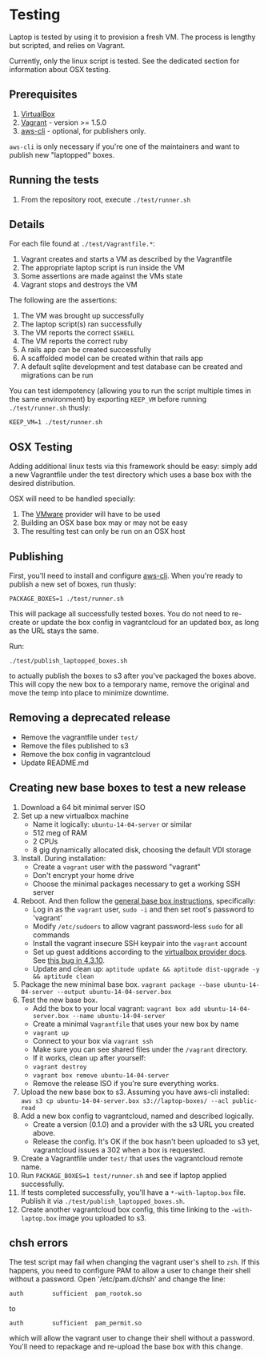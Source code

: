 # Testing

Laptop is tested by using it to provision a fresh VM. The process is lengthy
but scripted, and relies on Vagrant.

Currently, only the linux script is tested. See the dedicated section for
information about OSX testing.

## Prerequisites

1. [VirtualBox][]
2. [Vagrant][] - version >= 1.5.0
3. [aws-cli][] - optional, for publishers only.

[VirtualBox]: https://www.virtualbox.org/
[Vagrant]: http://www.vagrantup.com/
[aws-cli]: http://docs.aws.amazon.com/cli/latest/userguide/cli-chap-welcome.html

`aws-cli` is only necessary if you're one of the maintainers and want to
publish new "laptopped" boxes.

## Running the tests

1. From the repository root, execute `./test/runner.sh`

## Details

For each file found at `./test/Vagrantfile.*`:

1. Vagrant creates and starts a VM as described by the Vagrantfile
2. The appropriate laptop script is run inside the VM
3. Some assertions are made against the VMs state
4. Vagrant stops and destroys the VM

The following are the assertions:

1. The VM was brought up successfully
2. The laptop script(s) ran successfully
3. The VM reports the correct `$SHELL`
4. The VM reports the correct ruby
5. A rails app can be created successfully
6. A scaffolded model can be created within that rails app
7. A default sqlite development and test database can be created and migrations can be run

You can test idempotency (allowing you to run the script multiple times in the
same environment) by exporting `KEEP_VM` before running `./test/runner.sh`
thusly:

    KEEP_VM=1 ./test/runner.sh

## OSX Testing

Adding additional linux tests via this framework should be easy: simply
add a new Vagrantfile under the test directory which uses a base box
with the desired distribution.

OSX will need to be handled specially:

1. The [VMware][] provider will have to be used
2. Building an OSX base box may or may not be easy
3. The resulting test can only be run on an OSX host

[VMware]: http://www.vmware.com/

## Publishing

First, you'll need to install and configure [aws-cli].  When you're ready to
publish a new set of boxes, run thusly:

    PACKAGE_BOXES=1 ./test/runner.sh

This will package all successfully tested boxes.  You do not need to re-create
or update the box config in vagrantcloud for an updated box, as long as the URL
stays the same.

Run:

    ./test/publish_laptopped_boxes.sh

to actually publish the boxes to s3 after you've packaged the boxes above. This
will copy the new box to a temporary name, remove the original and move the
temp into place to minimize downtime.

## Removing a deprecated release

- Remove the vagrantfile under `test/`
- Remove the files published to s3
- Remove the box config in vagrantcloud
- Update README.md

## Creating new base boxes to test a new release

1. Download a 64 bit minimal server ISO
1. Set up a new virtualbox machine
    - Name it logically: `ubuntu-14-04-server` or similar
    - 512 meg of RAM
    - 2 CPUs
    - 8 gig dynamically allocated disk, choosing the default VDI storage
1. Install. During installation:
    - Create a `vagrant` user with the password "vagrant"
    - Don't encrypt your home drive
    - Choose the minimal packages necessary to get a working SSH server
1. Reboot. And then follow the [general base box instructions][], specifically:
    - Log in as the `vagrant` user, `sudo -i` and then set root's password to 'vagrant'
    - Modify `/etc/sudoers` to allow vagrant password-less `sudo` for all commands
    - Install the vagrant insecure SSH keypair into the `vagrant` account
    - Set up guest additions according to the [virtualbox provider docs][]. See [this bug in 4.3.10][].
    - Update and clean up: `aptitude update && aptitude dist-upgrade -y && aptitude clean`
1. Package the new minimal base box.
    `vagrant package --base ubuntu-14-04-server --output ubuntu-14-04-server.box`
1. Test the new base box.
    - Add the box to your local vagrant: `vagrant box add ubuntu-14-04-server.box --name ubuntu-14-04-server`
    - Create a minimal `Vagrantfile` that uses your new box by name
    - `vagrant up`
    - Connect to your box via `vagrant ssh`
    - Make sure you can see shared files under the `/vagrant` directory.
    - If it works, clean up after yourself:
    - `vagrant destroy`
    - `vagrant box remove ubuntu-14-04-server`
    - Remove the release ISO if you're sure everything works.
1. Upload the new base box to s3. Assuming you have aws-cli installed:
    `aws s3 cp ubuntu-14-04-server.box s3://laptop-boxes/ --acl public-read`
1. Add a new box config to vagrantcloud, named and described logically.
    - Create a version (0.1.0) and a provider with the s3 URL you created above.
    - Release the config. It's OK if the box hasn't been uploaded to s3 yet,
      vagrantcloud issues a 302 when a box is requested.
1. Create a Vagrantfile under `test/` that uses the vagrantcloud remote name.
1. Run `PACKAGE_BOXES=1 test/runner.sh` and see if laptop applied successfully.
1. If tests completed successfully, you'll have a `*-with-laptop.box` file.
    Publish it via `./test/publish_laptopped_boxes.sh`.
1. Create another vagrantcloud box config, this time linking to the
    `-with-laptop.box` image you uploaded to s3.

[general base box instructions]:http://docs.vagrantup.com/v2/boxes/base.html
[virtualbox provider docs]:http://docs.vagrantup.com/v2/virtualbox/boxes.html
[this bug in 4.3.10]:https://github.com/dotless-de/vagrant-vbguest/issues/117

## chsh errors

The test script may fail when changing the vagrant user's shell to `zsh`. If
this happens, you need to configure PAM to allow a user to change their shell
without a password. Open '/etc/pam.d/chsh' and change the line:

    auth		sufficient	pam_rootok.so

to

    auth		sufficient	pam_permit.so

which will allow the vagrant user to change their shell without a password.
You'll need to repackage and re-upload the base box with this change.
